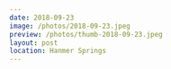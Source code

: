 ```yaml
---
date: 2018-09-23
image: /photos/2018-09-23.jpeg
preview: /photos/thumb-2018-09-23.jpeg
layout: post
location: Hanmer Springs
---
```



